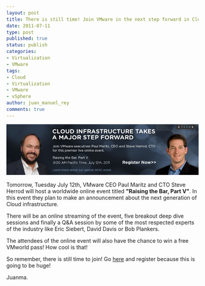 ```yaml
---
layout: post
title: There is still time! Join VMware in the next step forward in Cloud infrastructure!
date: 2011-07-11
type: post
published: true
status: publish
categories:
- Virtualization
- VMware
tags:
- Cloud
- Virtualization
- VMware
- vSphere
author: juan_manuel_rey
comments: true
---
```


![](/images/vmware-raise-the-bari.png "VMware Cloud Infrastructure Event")

Tomorrow, Tuesday July 12th, VMware CEO Paul Maritz and CTO Steve Herrod will host a worldwide online event titled **"Raising the Bar, Part V"**. In this event they plan to make an announcement about the next generation of Cloud infrastructure.

There will be an online streaming of the event, five breakout deep dive sessions and finally a Q&A session by some of the most respected experts of the industry like Eric Siebert, David Davis or Bob Plankers.

The attendees of the online event will also have the chance to win a free VMworld pass! How cool is that!

So remember, there is still time to join! Go [here](http://event.on24.com/eventRegistration/eventRegistrationServlet?eventid=319982&sessionid=1&key=82E09EE9B6FB6F29E31FB41998C23C79&referrer=http%3A%2F%2Fwww.vmware.com%2F) and register because this is going to be huge!

Juanma.
